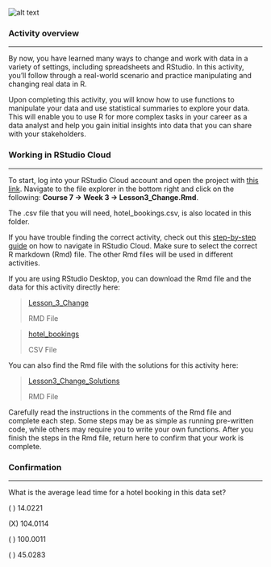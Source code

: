 ![alt text](https://d3c33hcgiwev3.cloudfront.net/imageAssetProxy.v1/zyOCm7w4S3Sjgpu8OEt0dA_278f3482876c4a26aed5abe3841928b3_lightbulb-HandsOn.png?expiry=1687046400000&hmac=7KNgPmHk9LG_y0AlGpWTsZ43RvU2nfr25uMjZCWGLFQ)

### Activity overview
__________________
By now, you have learned many ways to change and work with data in a variety of settings, including spreadsheets and RStudio. In this activity, you’ll follow through a real-world 
scenario and practice manipulating and changing real data in R.

Upon completing this activity, you will know how to use functions to manipulate your data and use statistical summaries to explore your data. This will enable you to use R for more 
complex tasks in your career as a data analyst and help you gain initial insights into data that you can share with your stakeholders.

### Working in RStudio Cloud
____________________
To start, log into your RStudio Cloud account and open the project with 
[this link](https://rstudio.cloud/project/2138069). 
Navigate to the file explorer in the bottom right and click on the following: **Course 7 -> Week 3 -> Lesson3_Change.Rmd**.

The .csv file that you will need, hotel_bookings.csv, is also located in this folder.

If you have trouble finding the correct activity, check out this 
[step-by-step guide](https://cursive.io/shared/28dc296d9-5515-41a9-9bf6-84369bd247e3)
 on how to navigate in RStudio Cloud. Make sure to select the correct R markdown (Rmd) file. The other Rmd files will be used in different activities.

If you are using RStudio Desktop, you can download the Rmd file and the data for this activity directly here:

> [Lesson_3_Change](https://d3c33hcgiwev3.cloudfront.net/osHCTXtSSd2Bwk17Ukndiw_4c290cdedaab4ba0ae55358416b13ef1_Lesson3_Change.Rmd?Expires=1687046400&Signature=jf1Dq-DY1ONyqx~UnnRDjrnvpUIG71txGk5hFNHr5rjolii4-oKtTPLqq63eXT3ppLrR6wl~NwzhxjVSVE~EnJrykwNs~~N7nL7~hnzv9DahLTfneTjQkagtaIZjZ99QtTOuNNxfQafQ3zR7kGTl~p0AIjlWlPV-pCiquxPAqGI_&Key-Pair-Id=APKAJLTNE6QMUY6HBC5A)
> 
> RMD File


>[hotel_bookings](https://d3c33hcgiwev3.cloudfront.net/GL0bk8O2Sja9G5PDtko2uQ_31e445d7ca64417eb45aeaa08ec90bf1_hotel_bookings.csv?Expires=1687046400&Signature=AUHmcjOFyJEaRKUWJ-Pt3dcUh7Ct12hlFsYb-juF20WPELfy4LQRD1ZQwcxWVwdVEP1ZFLMFRfPv41R~L6tyBM1q8WYIENEuv1I2bI0qLsGLalOy0Es0Q6WoWo9L6yMsgyv3GH5twCsq6Dl7cm-gh-anf64k6C9BUrS6eKIjjRI_&Key-Pair-Id=APKAJLTNE6QMUY6HBC5A)
>
> CSV File

You can also find the Rmd file with the solutions for this activity here:

> [Lesson3_Change_Solutions](https://d3c33hcgiwev3.cloudfront.net/2kdGwErrR6SHRsBK69ek2g_7b1b9b3017c24efab910e4bfa3e402f1_Lesson3_Change_Solutions.Rmd?Expires=1687046400&Signature=N3cIa~jr3PORVBG-zzCNvdhOe9iT0ewDJfwR6ZVUOjPWZUj~GgFWQ6JvsNfjC9f6T0IOvzMGkA~zG3RvA942ykoZktsXW95xKVYQcotJd-wDOzMLIRpRIty3qW9ePBiO90IkwIUm1lxmWLgAryJ-zbUCz7ZjKPQxur3bMbSmGI8_&Key-Pair-Id=APKAJLTNE6QMUY6HBC5A)
>
>  RMD File

Carefully read the instructions in the comments of the Rmd file and complete each step. Some steps may be as simple as running pre-written code, while others may require you to 
write your own functions. After you finish the steps in the Rmd file, return here to confirm that your work is complete.

### Confirmation
_________________________________
What is the average lead time for a hotel booking in this data set?

( ) 14.0221

(X) 104.0114

( ) 100.0011

( ) 45.0283
